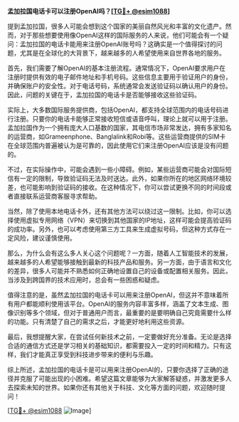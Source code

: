 **孟加拉国电话卡可以注册OpenAI吗？[[TG💪+ @esim1088](https://t.me/s/esim1088)]**

提到孟加拉国，很多人可能会想到这个国家的美丽自然风光和丰富的文化遗产。然而，对于那些想要使用像OpenAI这样的国际服务的人来说，他们可能会有一个疑问：孟加拉国的电话卡能用来注册OpenAI账号吗？这确实是一个值得探讨的问题，尤其是在全球化的大背景下，越来越多的人希望使用来自世界各地的服务。

首先，我们需要了解OpenAI的基本注册流程。通常情况下，OpenAI要求用户在注册时提供有效的电子邮件地址和手机号码。这些信息主要用于验证用户的身份，并确保账户的安全性。对于电话号码，系统通常会发送验证码以确认用户的身份。因此，问题的关键在于，孟加拉国的电话卡是否能够接收这些验证码。

实际上，大多数国际服务提供商，包括OpenAI，都支持全球范围内的电话号码进行注册。只要你的电话卡能够正常接收短信或语音呼叫，理论上就可以用于注册。孟加拉国作为一个拥有庞大人口基数的国家，其电信市场非常发达，拥有多家知名的运营商，如Grameenphone、Banglalink和Robi等。这些运营商提供的SIM卡在全球范围内普遍被认为是可靠的，因此使用它们来注册OpenAI应该是没有问题的。

不过，在实际操作中，可能会遇到一些小障碍。例如，某些运营商可能会对国际短信有一定的限制，导致验证码无法及时送达。此外，如果你所在的地区网络环境较差，也可能影响到验证码的接收。在这种情况下，你可以尝试更换不同的时间段或者直接联系运营商客服寻求帮助。

当然，除了使用本地电话卡外，还有其他方法可以绕过这一限制。比如，你可以选择使用虚拟专用网络（VPN）来切换到其他国家的IP地址，这样可能会提高验证码的成功率。另外，也可以考虑使用第三方工具来生成虚拟号码，但这种方式存在一定风险，建议谨慎使用。

那么，为什么会有这么多人关心这个问题呢？一方面，随着人工智能技术的发展，越来越多的人希望能够接触到最新的科技产品和服务。另一方面，由于语言和文化的差异，很多人可能并不熟悉如何正确地设置自己的设备或配置相关服务。因此，当涉及到跨国界的技术应用时，总会有一些困惑和疑虑。

值得注意的是，虽然孟加拉国的电话卡可以用来注册OpenAI，但这并不意味着所有用户都能顺利使用该平台。OpenAI的服务内容丰富多样，涵盖了文本生成、图像识别等多个领域，但对于普通用户而言，最重要的是要明确自己究竟需要什么样的功能。只有清楚了自己的需求之后，才能更好地利用这些资源。

最后，我想提醒大家，在尝试任何新技术之前，一定要做好充分准备。无论是选择合适的通信方式还是学习相关的基础知识，都需要投入一定的时间和精力。只有这样，我们才能真正享受到科技进步带来的便利与乐趣。

综上所述，孟加拉国的电话卡是可以用来注册OpenAI的，只要你选择了正确的途径并克服了可能出现的小困难。希望这篇文章能够为大家解答疑惑，并激发更多人去探索未知的世界。如果你还有其他关于科技、文化等方面的问题，欢迎随时提问！

[[TG💪+ @esim1088](https://t.me/s/esim1088) ![Image](https://i.postimg.cc/4NQfJmqS/Snipaste-2025-05-13-00-14-12.png)]